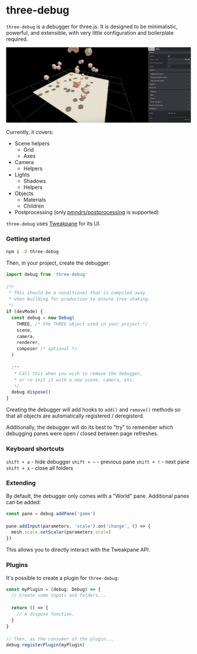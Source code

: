 # three-debug

`three-debug` is a debugger for three.js. It is designed to be minimalistic, powerful, and extensible, with very little configuration and boilerplate required.

![A screenshot of three-debug in action](https://raw.githubusercontent.com/michealparks/three-debug/main/assets/screen.gif)

Currently, it covers:
* Scene helpers
  * Grid
  * Axes
* Camera
  * Helpers
* Lights
  * Shadows
  * Helpers
* Objects
  * Materials
  * Children
* Postprocessing (only [pmndrs/postprocessing](https://github.com/pmndrs/postprocessing) is supported)

`three-debug` uses [Tweakpane](https://cocopon.github.io/tweakpane/) for its UI.

### Getting started

```bash
npm i -D three-debug
```

Then, in your project, create the debugger:

```ts
import debug from 'three-debug'

/**
 * This should be a conditional that is compiled away
 * when building for production to ensure tree-shaking.
 */
if (devMode) {
  const debug = new Debug(
    THREE, /* the THREE object used in your project */
    scene,
    camera,
    renderer,
    composer /* optional */
  )

  /**
   * Call this when you wish to remove the debugger,
   * or re-init it with a new scene, camera, etc.
   */
  debug.dispose()
}
```

Creating the debugger will add hooks to `add()` and `remove()` methods so that all objects are automatically registered / deregisterd.

Additionally, the debugger will do its best to "try" to remember which debugging panes were open / closed between page refreshes.

### Keyboard shortcuts

`shift + a` - hide debugger
`shift + ~` - previous pane
`shift + !` - next pane
`shift + x` - close all folders

### Extending

By default, the debugger only comes with a "World" pane. Additional panes can be added:

```ts
const pane = debug.addPane('game')

pane.addInput(parameters, 'scale').on('change', () => {
  mesh.scale.setScalar(parameters.scale)
})
```

This allows you to directly interact with the Tweakpane API.

### Plugins

It's possible to create a plugin for `three-debug`:

```ts
const myPlugin = (debug: Debug) => {
  // Create some inputs and folders...

  return () => {
    // A dispose function.
  }
}

// Then, as the consumer of the plugin...
debug.registerPlugin(myPlugin)
